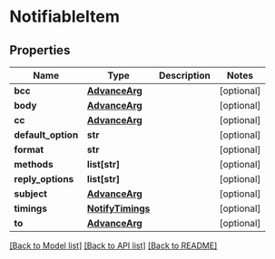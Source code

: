 # NotifiableItem

## Properties
Name | Type | Description | Notes
------------ | ------------- | ------------- | -------------
**bcc** | [**AdvanceArg**](AdvanceArg.md) |  | [optional] 
**body** | [**AdvanceArg**](AdvanceArg.md) |  | [optional] 
**cc** | [**AdvanceArg**](AdvanceArg.md) |  | [optional] 
**default_option** | **str** |  | [optional] 
**format** | **str** |  | [optional] 
**methods** | **list[str]** |  | [optional] 
**reply_options** | **list[str]** |  | [optional] 
**subject** | [**AdvanceArg**](AdvanceArg.md) |  | [optional] 
**timings** | [**NotifyTimings**](NotifyTimings.md) |  | [optional] 
**to** | [**AdvanceArg**](AdvanceArg.md) |  | [optional] 

[[Back to Model list]](README.md#documentation-for-models) [[Back to API list]](../README.md#documentation-for-api-endpoints) [[Back to README]](../README.md)


